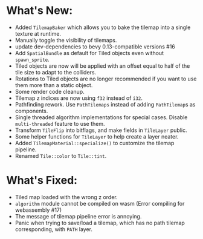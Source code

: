 # What's New:

- Added `TilemapBaker` which allows you to bake the tilemap into a single texture at runtime.
- Manually toggle the visibility of tilemaps.
- update dev-dependencies to bevy 0.13-compatible versions #16 
- Add `SpatialBundle` as default for Tiled objects even without `spawn_sprite`.
- Tiled objects are now will be applied with an offset equal to half of the tile size to adapt to the colliders.
- Rotations to Tiled objects are no longer recommended if you want to use them more than a static object.
- Some render code cleanup.
- Tilemap z indices are now using `f32` instead of `i32`.
- Pathfinding rework. Use `PathTilemaps` instead of adding `PathTilemap`s as components.
- Single threaded algorithm implementations for special cases. Disable `multi-threaded` feature to use them.
- Transform `TileFlip` into bitflags, and make fields in `TileLayer` public.
- Some helper functions for `TileLayer` to help create a layer neater.
- Added `TilemapMaterial::specialize()` to customize the tilemap pipeline.
- Renamed `Tile::color` to `Tile::tint`.

# What's Fixed:

- Tiled map loaded with the wrong z order.
- `algorithm` module cannot be compiled on wasm (Error compiling for webassembly #17)
- The message of tilemap pipeline error is annoying.
- Panic when trying to save/load a tilemap, which has no path tilemap corresponding, with `PATH` layer.
